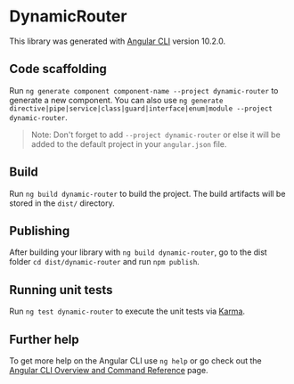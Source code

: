 # DynamicRouter

This library was generated with [Angular CLI](https://github.com/angular/angular-cli) version 10.2.0.

## Code scaffolding

Run `ng generate component component-name --project dynamic-router` to generate a new component. You can also use `ng generate directive|pipe|service|class|guard|interface|enum|module --project dynamic-router`.
> Note: Don't forget to add `--project dynamic-router` or else it will be added to the default project in your `angular.json` file. 

## Build

Run `ng build dynamic-router` to build the project. The build artifacts will be stored in the `dist/` directory.

## Publishing

After building your library with `ng build dynamic-router`, go to the dist folder `cd dist/dynamic-router` and run `npm publish`.

## Running unit tests

Run `ng test dynamic-router` to execute the unit tests via [Karma](https://karma-runner.github.io).

## Further help

To get more help on the Angular CLI use `ng help` or go check out the [Angular CLI Overview and Command Reference](https://angular.io/cli) page.
